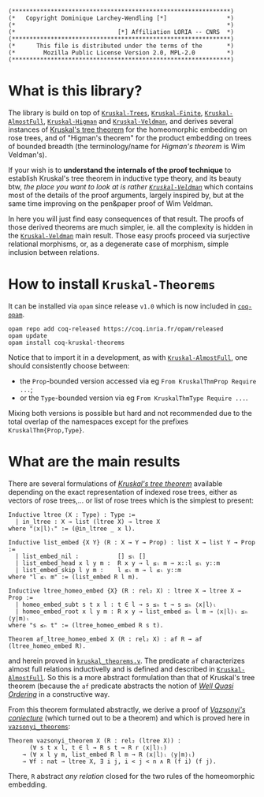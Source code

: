 ```
(**************************************************************)
(*   Copyright Dominique Larchey-Wendling [*]                 *)
(*                                                            *)
(*                             [*] Affiliation LORIA -- CNRS  *)
(**************************************************************)
(*      This file is distributed under the terms of the       *)
(*        Mozilla Public License Version 2.0, MPL-2.0         *)
(**************************************************************)
```
# What is this library?

The library is build on top of [`Kruskal-Trees`](https://github.com/DmxLarchey/Kruskal-Trees), [`Kruskal-Finite`](https://github.com/DmxLarchey/Kruskal-Finite), [`Kruskal-AlmostFull`](https://github.com/DmxLarchey/Kruskal-AlmostFull), [`Kruskal-Higman`](https://github.com/DmxLarchey/Kruskal-Higman) and [`Kruskal-Veldman`](https://github.com/DmxLarchey/Kruskal-Veldman), and derives several instances of [Kruskal's tree theorem](https://en.wikipedia.org/wiki/Kruskal%27s_tree_theorem) for the homeomorphic embedding on rose trees, and of "Higman's theorem" for the product embedding on trees of bounded breadth (the terminology/name for _Higman's theorem_ is Wim Veldman's).

If your wish is to __understand the internals of the proof technique__ to establish Kruskal's tree theorem in inductive type theory,
and its beauty btw, _the place you want to look at is rather [`Kruskal-Veldman`](https://github.com/DmxLarchey/Kruskal-Veldman)_ which contains most 
of the details of the proof arguments, largely inspired by, but at the same time improving on the pen&paper proof of Wim Veldman.

In here you will just find easy consequences of that result. The proofs of those derived theorems are much simpler, 
ie. all the complexity is hidden in the [`Kruskal-Veldman`](https://github.com/DmxLarchey/Kruskal-Veldman) main result.
Those easy proofs proceed via surjective relational morphisms, or, as a degenerate case of morphism, simple inclusion 
between relations.

# How to install `Kruskal-Theorems`

It can be installed via `opam` since release `v1.0` which is now included 
in [`coq-opam`](https://github.com/coq/opam).
```console
opam repo add coq-released https://coq.inria.fr/opam/released
opam update
opam install coq-kruskal-theorems
```

Notice that to import it in a development, as with [`Kruskal-AlmostFull`](https://github.com/DmxLarchey/Kruskal-AlmostFull), one should
consistently choose between:
- the `Prop`-bounded version accessed via eg `From KruskalThmProp Require ...`;
- or the `Type`-bounded version via eg `From KruskalThmType Require ...`.

Mixing both versions is possible but hard and not recommended due 
to the total overlap of the namespaces except for the prefixes `KruskalThm{Prop,Type}`.

# What are the main results

There are several formulations of [_Kruskal's tree theorem_](https://en.wikipedia.org/wiki/Kruskal%27s_tree_theorem#:~:text=In%20mathematics%2C%20Kruskal's%20tree%20theorem,quasi%2Dordered%20under%20homeomorphic%20embedding.)
available depending on the exact representation of indexed rose trees, either 
as vectors of rose trees,... or list of rose trees which is the
simplest to present:
```coq
Inductive ltree (X : Type) : Type :=
  | in_ltree : X → list (ltree X) → ltree X
where "⟨x|l⟩ₗ" := (@in_ltree _ x l).

Inductive list_embed {X Y} (R : X → Y → Prop) : list X → list Y → Prop :=
  | list_embed_nil :           [] ≤ₗ []
  | list_embed_head x l y m :  R x y → l ≤ₗ m → x::l ≤ₗ y::m
  | list_embed_skip l y m :    l ≤ₗ m → l ≤ₗ y::m
where "l ≤ₗ m" := (list_embed R l m).

Inductive ltree_homeo_embed {X} (R : rel₂ X) : ltree X → ltree X → Prop :=
  | homeo_embed_subt s t x l : t ∈ l → s ≤ₕ t → s ≤ₕ ⟨x|l⟩ₗ
  | homeo_embed_root x l y m : R x y → list_embed ≤ₕ l m → ⟨x|l⟩ₗ ≤ₕ ⟨y|m⟩ₗ
where "s ≤ₕ t" := (ltree_homeo_embed R s t).

Theorem af_ltree_homeo_embed X (R : rel₂ X) : af R → af (ltree_homeo_embed R).
```
and herein proved in [`kruskal_theorems.v`](theories/kruskal_theorems.v). The predicate `af`
characterizes almost full relations inductivelly and is defined and described in 
[`Kruskal-AlmostFull`](https://github.com/DmxLarchey/Kruskal-AlmostFull). So this
is a more abstract formulation than that of Kruskal's tree theorem (because the
`af` predicate abstracts the notion of [_Well Quasi Ordering_](https://en.wikipedia.org/wiki/Well-quasi-ordering) 
in a constructive way.

From this theorem formulated abstractly, we derive a proof of
[_Vazsonyi's conjecture_](https://en.wikipedia.org/wiki/Andrew_V%C3%A1zsonyi)
(which turned out to be a theorem) and which is proved here in [`vazsonyi_theorems`](theories/vazsonyi_theorems.v):
```coq
Theorem vazsonyi_theorem X (R : rel₂ (ltree X)) :
      (∀ s t x l, t ∈ l → R s t → R r ⟨x|l⟩ₗ)
    → (∀ x l y m, list_embed R l m → R ⟨x|l⟩ₗ ⟨y|m⟩ₗ)
    → ∀f : nat → ltree X, ∃ i j, i < j < n ∧ R (f i) (f j).
```
There, `R` abstract _any relation_ closed for the two rules of the homeomorphic embedding.
